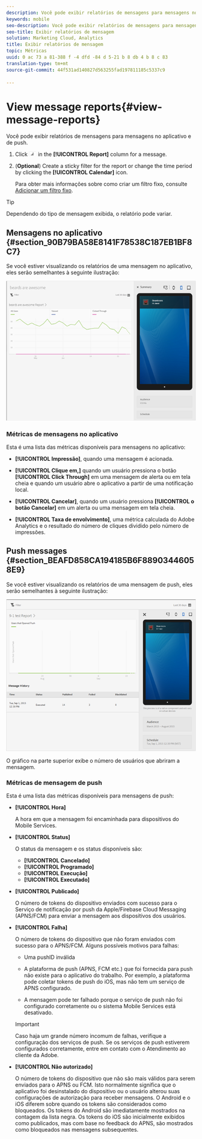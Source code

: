 ```yaml
---
description: Você pode exibir relatórios de mensagens para mensagens no aplicativo e de push.
keywords: mobile
seo-description: Você pode exibir relatórios de mensagens para mensagens no aplicativo e de push.
seo-title: Exibir relatórios de mensagem
solution: Marketing Cloud, Analytics
title: Exibir relatórios de mensagem
topic: Métricas
uuid: 0 ac 73 a 81-388 f -4 dfd -84 d 5-21 b 8 db 4 b 8 c 83
translation-type: tm+mt
source-git-commit: 44f531ad140827d563255fad197811185c5337c9

---
```



# View message reports{#view-message-reports}

Você pode exibir relatórios de mensagens para mensagens no aplicativo e de push.

1. Click ![report icon](assets/icon_report.png) in the **[!UICONTROL Report]** column for a message.
1. (**Optional**) Create a sticky filter for the report or change the time period by clicking the **[!UICONTROL Calendar]** icon.

   Para obter mais informações sobre como criar um filtro fixo, consulte [Adicionar um filtro fixo](/help/using/usage/reports-customize/t-sticky-filter.md).

>[!TIP]
>
>Dependendo do tipo de mensagem exibida, o relatório pode variar.

## Mensagens no aplicativo {#section_90B79BA58E8141F78538C187EB1BF8C7}

Se você estiver visualizando os relatórios de uma mensagem no aplicativo, eles serão semelhantes à seguinte ilustração:

![mensagem de relatório](assets/report_message.png)

### Métricas de mensagens no aplicativo

Esta é uma lista das métricas disponíveis para mensagens no aplicativo:

* **[!UICONTROL Impressão]**, quando uma mensagem é acionada.

* **[!UICONTROL Clique em,]** quando um usuário pressiona o botão **[!UICONTROL Click Through]** em uma mensagem de alerta ou em tela cheia e quando um usuário abre o aplicativo a partir de uma notificação local.

* **[!UICONTROL Cancelar]**, quando um usuário pressiona **[!UICONTROL o botão Cancelar]** em um alerta ou uma mensagem em tela cheia.

* **[!UICONTROL Taxa de envolvimento]**, uma métrica calculada do Adobe Analytics e o resultado do número de cliques dividido pelo número de impressões.

## Push messages {#section_BEAFD858CA194185B6F88903446058E9}

Se você estiver visualizando os relatórios de uma mensagem de push, eles serão semelhantes à seguinte ilustração:

![mensagem de push](assets/report_message_push.png)

O gráfico na parte superior exibe o número de usuários que abriram a mensagem.

### Métricas de mensagem de push

Esta é uma lista das métricas disponíveis para mensagens de push:

* **[!UICONTROL Hora]**

   A hora em que a mensagem foi encaminhada para dispositivos do Mobile Services.

* **[!UICONTROL Status]**

   O status da mensagem e os status disponíveis são:

   * **[!UICONTROL Cancelado]**
   * **[!UICONTROL Programado]**
   * **[!UICONTROL Execução]**
   * **[!UICONTROL Executado]**

* **[!UICONTROL Publicado]**

   O número de tokens do dispositivo enviados com sucesso para o Serviço de notificação por push da Apple/Firebase Cloud Messaging (APNS/FCM) para enviar a mensagem aos dispositivos dos usuários.

* **[!UICONTROL Falha]**

   O número de tokens do dispositivo que não foram enviados com sucesso para o APNS/FCM. Alguns possíveis motivos para falhas:

   * Uma pushID inválida

   * A plataforma de push (APNS, FCM etc.) que foi fornecida para push não existe para o aplicativo do trabalho. Por exemplo, a plataforma pode coletar tokens de push do iOS, mas não tem um serviço de APNS configurado.

   * A mensagem pode ter falhado porque o serviço de push não foi configurado corretamente ou o sistema Mobile Services está desativado.
   >[!IMPORTANT]
   >
   >Caso haja um grande número incomum de falhas, verifique a configuração dos serviços de push. Se os serviços de push estiverem configurados corretamente, entre em contato com o Atendimento ao cliente da Adobe.

* **[!UICONTROL Não autorizado]**

   O número de tokens do dispositivo que não são mais válidos para serem enviados para o APNS ou FCM. Isto normalmente significa que o aplicativo foi desinstalado do dispositivo ou o usuário alterou suas configurações de autorização para receber mensagens. O Android e o iOS diferem sobre quando os tokens são considerados como bloqueados. Os tokens do Android são imediatamente mostrados na contagem da lista negra. Os tokens do iOS são inicialmente exibidos como publicados, mas com base no feedback do APNS, são mostrados como bloqueados nas mensagens subsequentes.
